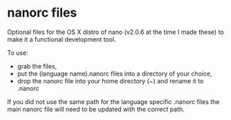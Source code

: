 # nanorc files
Optional files for the OS X distro of nano (v2.0.6 at the time I made these) to make it a functional development tool.

To use:
- grab the files, 
- put the (language name).nanorc files into a directory of your choice, 
- drop the nanorc file into your home directory (~) and rename it to .nanorc

If you did not use the same path for the language specific .nanorc files the main nanorc file will need to be updated with the correct path.
